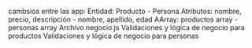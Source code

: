 cambsios entre las app:
Entidad:	Producto	- Persona
Atributos:	nombre, precio, descripción - 	nombre, apellido, edad
AArray: productos array - personas array
Archivo negocio.js	Validaciones y lógica de negocio para productos	Validaciones y lógica de negocio para personas

